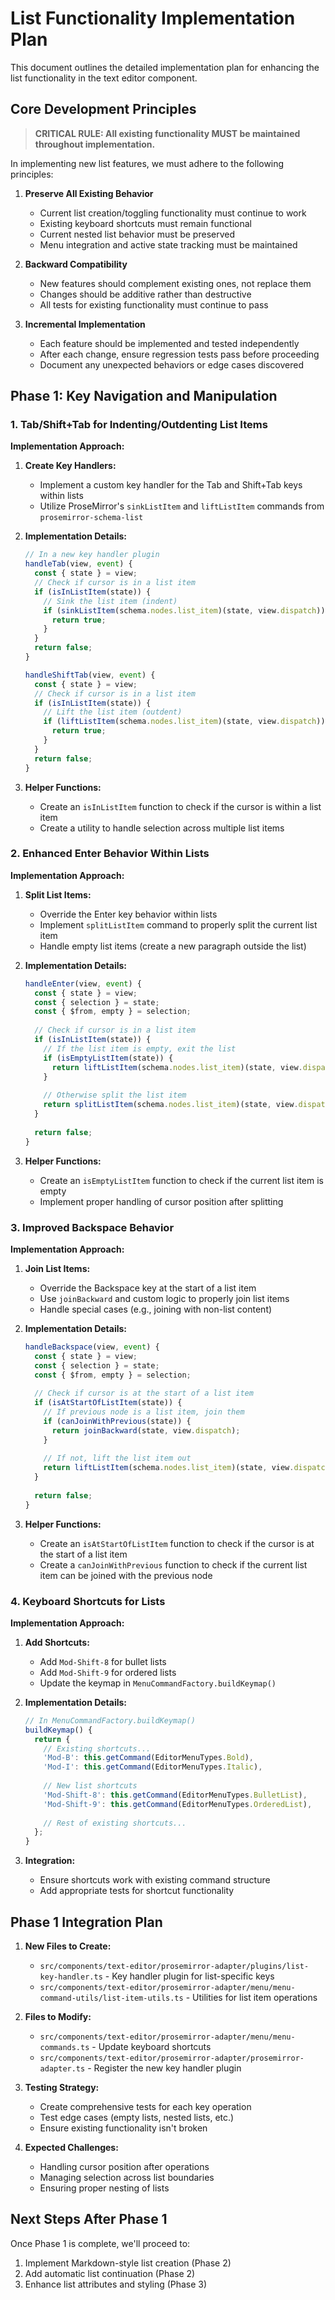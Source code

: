# List Functionality Implementation Plan

This document outlines the detailed implementation plan for enhancing the list functionality in the text editor component.

## Core Development Principles

> **CRITICAL RULE: All existing functionality MUST be maintained throughout implementation.**

In implementing new list features, we must adhere to the following principles:

1. **Preserve All Existing Behavior**
   - Current list creation/toggling functionality must continue to work
   - Existing keyboard shortcuts must remain functional
   - Current nested list behavior must be preserved
   - Menu integration and active state tracking must be maintained

2. **Backward Compatibility**
   - New features should complement existing ones, not replace them
   - Changes should be additive rather than destructive
   - All tests for existing functionality must continue to pass

3. **Incremental Implementation**
   - Each feature should be implemented and tested independently
   - After each change, ensure regression tests pass before proceeding
   - Document any unexpected behaviors or edge cases discovered

## Phase 1: Key Navigation and Manipulation

### 1. Tab/Shift+Tab for Indenting/Outdenting List Items

**Implementation Approach:**

1. **Create Key Handlers:**
   - Implement a custom key handler for the Tab and Shift+Tab keys within lists
   - Utilize ProseMirror's `sinkListItem` and `liftListItem` commands from `prosemirror-schema-list`

2. **Implementation Details:**
   ```typescript
   // In a new key handler plugin
   handleTab(view, event) {
     const { state } = view;
     // Check if cursor is in a list item
     if (isInListItem(state)) {
       // Sink the list item (indent)
       if (sinkListItem(schema.nodes.list_item)(state, view.dispatch)) {
         return true;
       }
     }
     return false;
   }
   
   handleShiftTab(view, event) {
     const { state } = view;
     // Check if cursor is in a list item
     if (isInListItem(state)) {
       // Lift the list item (outdent)
       if (liftListItem(schema.nodes.list_item)(state, view.dispatch)) {
         return true;
       }
     }
     return false;
   }
   ```

3. **Helper Functions:**
   - Create an `isInListItem` function to check if the cursor is within a list item
   - Create a utility to handle selection across multiple list items

### 2. Enhanced Enter Behavior Within Lists

**Implementation Approach:**

1. **Split List Items:**
   - Override the Enter key behavior within lists
   - Implement `splitListItem` command to properly split the current list item
   - Handle empty list items (create a new paragraph outside the list)

2. **Implementation Details:**
   ```typescript
   handleEnter(view, event) {
     const { state } = view;
     const { selection } = state;
     const { $from, empty } = selection;
     
     // Check if cursor is in a list item
     if (isInListItem(state)) {
       // If the list item is empty, exit the list
       if (isEmptyListItem(state)) {
         return liftListItem(schema.nodes.list_item)(state, view.dispatch);
       }
       
       // Otherwise split the list item
       return splitListItem(schema.nodes.list_item)(state, view.dispatch);
     }
     
     return false;
   }
   ```

3. **Helper Functions:**
   - Create an `isEmptyListItem` function to check if the current list item is empty
   - Implement proper handling of cursor position after splitting

### 3. Improved Backspace Behavior

**Implementation Approach:**

1. **Join List Items:**
   - Override the Backspace key at the start of a list item
   - Use `joinBackward` and custom logic to properly join list items
   - Handle special cases (e.g., joining with non-list content)

2. **Implementation Details:**
   ```typescript
   handleBackspace(view, event) {
     const { state } = view;
     const { selection } = state;
     const { $from, empty } = selection;
     
     // Check if cursor is at the start of a list item
     if (isAtStartOfListItem(state)) {
       // If previous node is a list item, join them
       if (canJoinWithPrevious(state)) {
         return joinBackward(state, view.dispatch);
       }
       
       // If not, lift the list item out
       return liftListItem(schema.nodes.list_item)(state, view.dispatch);
     }
     
     return false;
   }
   ```

3. **Helper Functions:**
   - Create an `isAtStartOfListItem` function to check if the cursor is at the start of a list item
   - Create a `canJoinWithPrevious` function to check if the current list item can be joined with the previous node

### 4. Keyboard Shortcuts for Lists

**Implementation Approach:**

1. **Add Shortcuts:**
   - Add `Mod-Shift-8` for bullet lists
   - Add `Mod-Shift-9` for ordered lists
   - Update the keymap in `MenuCommandFactory.buildKeymap()`

2. **Implementation Details:**
   ```typescript
   // In MenuCommandFactory.buildKeymap()
   buildKeymap() {
     return {
       // Existing shortcuts...
       'Mod-B': this.getCommand(EditorMenuTypes.Bold),
       'Mod-I': this.getCommand(EditorMenuTypes.Italic),
       
       // New list shortcuts
       'Mod-Shift-8': this.getCommand(EditorMenuTypes.BulletList),
       'Mod-Shift-9': this.getCommand(EditorMenuTypes.OrderedList),
       
       // Rest of existing shortcuts...
     };
   }
   ```

3. **Integration:**
   - Ensure shortcuts work with existing command structure
   - Add appropriate tests for shortcut functionality

## Phase 1 Integration Plan

1. **New Files to Create:**
   - `src/components/text-editor/prosemirror-adapter/plugins/list-key-handler.ts` - Key handler plugin for list-specific keys
   - `src/components/text-editor/prosemirror-adapter/menu/menu-command-utils/list-item-utils.ts` - Utilities for list item operations

2. **Files to Modify:**
   - `src/components/text-editor/prosemirror-adapter/menu/menu-commands.ts` - Update keyboard shortcuts
   - `src/components/text-editor/prosemirror-adapter/prosemirror-adapter.ts` - Register the new key handler plugin

3. **Testing Strategy:**
   - Create comprehensive tests for each key operation
   - Test edge cases (empty lists, nested lists, etc.)
   - Ensure existing functionality isn't broken

4. **Expected Challenges:**
   - Handling cursor position after operations
   - Managing selection across list boundaries
   - Ensuring proper nesting of lists

## Next Steps After Phase 1

Once Phase 1 is complete, we'll proceed to:

1. Implement Markdown-style list creation (Phase 2)
2. Add automatic list continuation (Phase 2)
3. Enhance list attributes and styling (Phase 3) 

